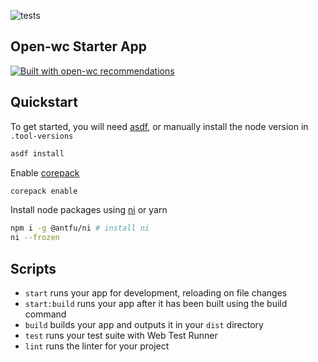 ![tests](https://github.com/alexandrupero/alexandrupero.github.io/actions/workflows/main.yaml/badge.svg)

## Open-wc Starter App

[![Built with open-wc recommendations](https://img.shields.io/badge/built%20with-open--wc-blue.svg)](https://github.com/open-wc)

## Quickstart

To get started, you will need [asdf](https://asdf-vm.com/), or manually install the node version in `.tool-versions`

```sh
asdf install
```

Enable [corepack](https://nodejs.org/dist/latest/docs/api/corepack.html)

```sh
corepack enable
```

Install node packages using [ni](https://github.com/antfu/ni) or yarn

```sh
npm i -g @antfu/ni # install ni
ni --frozen
```

## Scripts

- `start` runs your app for development, reloading on file changes
- `start:build` runs your app after it has been built using the build command
- `build` builds your app and outputs it in your `dist` directory
- `test` runs your test suite with Web Test Runner
- `lint` runs the linter for your project
